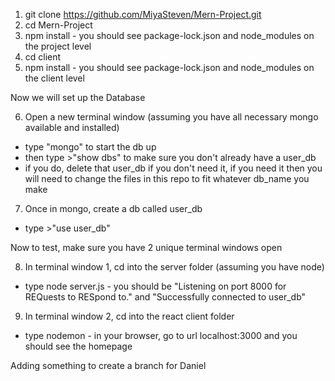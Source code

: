 1. git clone https://github.com/MiyaSteven/Mern-Project.git
2. cd Mern-Project
3. npm install - you should see package-lock.json and node_modules on the project level
4. cd client
5. npm install - you should see package-lock.json and node_modules on the client level

Now we will set up the Database

6. Open a new terminal window (assuming you have all necessary mongo available and installed)

- type "mongo" to start the db up
- then type >"show dbs" to make sure you don't already have a user_db
- if you do, delete that user_db if you don't need it, if you need it then you will need to change the files in this repo to fit whatever db_name you make

7. Once in mongo, create a db called user_db

- type >"use user_db"

Now to test, make sure you have 2 unique terminal windows open

8. In terminal window 1, cd into the server folder (assuming you have node)

- type node server.js - you should be "Listening on port 8000 for REQuests to RESpond to." and "Successfully connected to user_db"

9. In terminal window 2, cd into the react client folder

- type nodemon - in your browser, go to url localhost:3000 and you should see the homepage

Adding something to create a branch for Daniel